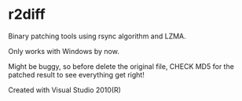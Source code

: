 r2diff
======

Binary patching tools using rsync algorithm and LZMA.

Only works with Windows by now.

Might be buggy, so before delete the original file, CHECK MD5 for the patched result to see everything get right!

Created with Visual Studio 2010(R)

